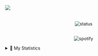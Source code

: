 <h1 aline="center">
 <a href="https://git.io/typing-svg">
  <img src="https://readme-typing-svg.herokuapp.com?color=FFFFFF&lines=%22Hello+there!+%F0%9F%91%8B%F0%9F%8F%BB%22;%22I'm+Anant!%22;%22Welcome+to+my+profile!%22"/>
 </a>

</h2>
<p align="center">
<br>
<img alt="status"src="https://discord.c99.nl/widget/theme-4/1058406366580051978.png"</div>

</h2>
<p align="center">
<br>
<img alt="spotify"src="https://spotify-github-profile.vercel.app/api/view?uid=317inhuljheipkekyiuccvflh4oq&cover_image=true&theme=novatorem&show_offline=true&bar_color=fafffa&bar_color_cover=false"</div>

  
<details>
    <summary>🔖 My Statistics</summary>
&nbsp;
<p align="center">
    <a href="https://github.com/anant1337/">
        <img src="https://github-readme-stats.vercel.app/api?username=anant1337&hide=issues,prs&count_private=true&show_owner=true&show_icons=true&bg_color=0d1117&title_color=ffffff&text_color=ffffff&icon_color=00ff99&hide_border=false/" />
    </a>
    <a href="https://github.com/anant1337/">
        <img src="https://github-readme-stats.vercel.app/api/top-langs/?username=anant1337&layout=compact&count_private=true&langs_count=8&card_width=445&bg_color=0d1117&title_color=ffffff&text_color=ffffff&icon_color=00ff99&hide_border=false/" />
    </a>
</p>
  

